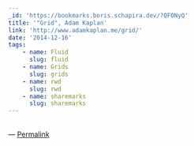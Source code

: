 ```yaml
---
_id: 'https://bookmarks.boris.schapira.dev/?QFONyQ'
title: '"Grid", Adam Kaplan'
link: 'http://www.adamkaplan.me/grid/'
date: '2014-12-16'
tags:
    - name: Fluid
      slug: fluid
    - name: Grids
      slug: grids
    - name: rwd
      slug: rwd
    - name: sharemarks
      slug: sharemarks
---
```


<br>&#8212;
<a href="https://bookmarks.boris.schapira.dev/?QFONyQ" title="Permalink">Permalink</a>
